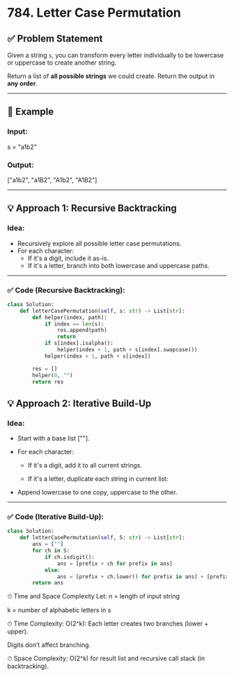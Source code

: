# 784. Letter Case Permutation

## ✅ Problem Statement

Given a string `s`, you can transform every letter individually to be lowercase or uppercase to create another string.

Return a list of **all possible strings** we could create. Return the output in **any order**.

---

## 🧪 Example

### Input:
s = "a1b2"

### Output:
["a1b2", "a1B2", "A1b2", "A1B2"]

---

## 💡 Approach 1: Recursive Backtracking

### Idea:
- Recursively explore all possible letter case permutations.
- For each character:
  - If it's a digit, include it as-is.
  - If it's a letter, branch into both lowercase and uppercase paths.

---

### ✅ Code (Recursive Backtracking):

```python
class Solution:
    def letterCasePermutation(self, s: str) -> List[str]:
        def helper(index, path):
            if index == len(s):
                res.append(path)
                return
            if s[index].isalpha():
                helper(index + 1, path + s[index].swapcase())
            helper(index + 1, path + s[index])

        res = []
        helper(0, "")
        return res
```
## 💡 Approach 2: Iterative Build-Up
### Idea:
- Start with a base list [""].

- For each character:

   - If it's a digit, add it to all current strings.

   - If it's a letter, duplicate each string in current list:

- Append lowercase to one copy, uppercase to the other.
---
### ✅ Code (Iterative Build-Up):
```python
class Solution:
    def letterCasePermutation(self, S: str) -> List[str]:
        ans = [""]
        for ch in S:
            if ch.isdigit():
                ans = [prefix + ch for prefix in ans]
            else:
                ans = [prefix + ch.lower() for prefix in ans] + [prefix + ch.upper() for prefix in ans]
        return ans
```
⏱ Time and Space Complexity
Let:
n = length of input string

k = number of alphabetic letters in s

⏱ Time Complexity:
O(2^k): Each letter creates two branches (lower + upper).

Digits don’t affect branching.

⏱ Space Complexity:
O(2^k) for result list and recursive call stack (in backtracking).

